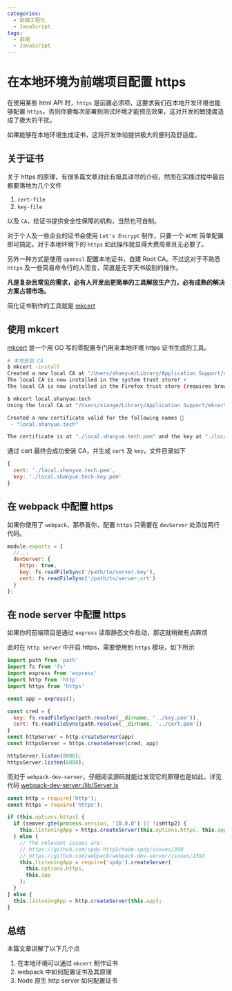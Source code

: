 ```yaml
---
categories:
  - 前端工程化
  - JavaScript
tags:
  - 前端
  - JavaScript
---
```


# 在本地环境为前端项目配置 https

在使用某些 html API 时，`https` 是前置必须项，这要求我们在本地开发环境也能够配置 `https`。否则你要每次部署到测试环境才能预览效果，这对开发的敏捷度造成了极大的干扰。

如果能够在本地环境生成证书，这将开发体验提供极大的便利及舒适度。

## 关于证书

关于 https 的原理，有很多篇文章对此有极其详尽的介绍，然而在实践过程中最后都要落地为几个文件

1. `cert-file`
1. `key-file`

以及 `CA`，给证书提供安全性保障的机构，当然也可自制。

对于个人及一些企业的证书会使用 `Let's Encrypt` 制作，只要一个 `ACME` 简单配置即可搞定。对于本地环境下的 `https` 如此操作就显得大费周章且无必要了。

另外一种方式是使用 `openssl` 配置本地证书，自建 Root CA。不过这对于不熟悉 `https` 及一些简易命令行的人而言，简直是无字天书级别的操作。

**凡是复杂且常见的需求，必有人开发出更简单的工具解放生产力，必有成熟的解决方案占领市场。**

简化证书制作的工具就是 [mkcert](https://github.com/FiloSottile/mkcert)

## 使用 mkcert

[mkcert](https://github.com/FiloSottile/mkcert) 是一个用 GO 写的零配置专门用来本地环境 https 证书生成的工具。

``` bash
# 本地安装 CA
$ mkcert -install
Created a new local CA at "/Users/shanyue/Library/Application Support/mkcert" 💥
The local CA is now installed in the system trust store! ⚡️
The local CA is now installed in the Firefox trust store (requires browser restart)! 🦊

$ mkcert local.shanyue.tech
Using the local CA at "/Users/xiange/Library/Application Support/mkcert" ✨

Created a new certificate valid for the following names 📜
 - "local.shanyue.tech"

The certificate is at "./local.shanyue.tech.pem" and the key at "./local.shanyue.tech-key.pem" ✅
```

通过 cert 最终会成功安装 CA，并生成 `cert` 及 `key`，文件目录如下

``` js
{
  cert: './local.shanyue.tech.pem',
  key: './local.shanyue.tech-key.pem'
}
```

## 在 webpack 中配置 https

如果你使用了 `webpack`，那恭喜你，配置 `https` 只需要在 `devServer` 处添加两行代码。

``` js
module.exports = {
  //...
  devServer: {
    https: true,
    key: fs.readFileSync('/path/to/server.key'),
    cert: fs.readFileSync('/path/to/server.crt')
  }
};
```

## 在 node server 中配置 https

如果你的前端项目是通过 `express` 读取静态文件启动，那这就稍微有点麻烦

此时在 `http server` 中开启 https，需要使用到 `https` 模块，如下所示

``` js
import path from 'path'
import fs from 'fs'
import express from 'express'
import http from 'http'
import https from 'https'

const app = express();

const cred = {
  key: fs.readFileSync(path.resolve(__dirname, '../key.pem')),
  cert: fs.readFileSync(path.resolve(__dirname, '../cert.pem'))
}
const httpServer = http.createServer(app)
const httpsServer = https.createServer(cred, app)

httpServer.listen(8000);
httpsServer.listen(8888);
```

而对于 `webpack-dev-server`，仔细阅读源码就能过发现它的原理也是如此，详见代码 [webpack-dev-server:/lib/Server.js](https://github.com/webpack/webpack-dev-server/blob/master/lib/Server.js#L677)

``` js
const http = require('http');
const https = require('https');

if (this.options.https) {
  if (semver.gte(process.version, '10.0.0') || !isHttp2) {
    this.listeningApp = https.createServer(this.options.https, this.app);
  } else {
    // The relevant issues are:
    // https://github.com/spdy-http2/node-spdy/issues/350
    // https://github.com/webpack/webpack-dev-server/issues/1592
    this.listeningApp = require('spdy').createServer(
      this.options.https,
      this.app
    );
  }
} else {
  this.listeningApp = http.createServer(this.app);
}
```

## 总结

本篇文章讲解了以下几个点

1. 在本地环境可以通过 `mkcert` 制作证书
1. webpack 中如何配置证书及其原理
1. Node 原生 http server 如何配置证书
